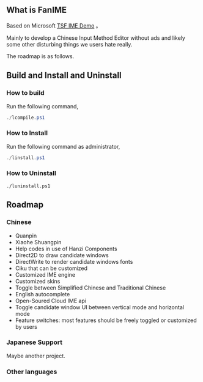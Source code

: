 ## What is FanIME

Based on Microsoft [TSF IME Demo](https://github.com/microsoft/Windows-classic-samples/tree/main/Samples/IME/cpp/SampleIME) 。

Mainly to develop a Chinese Input Method Editor without ads and likely some other disturbing things we users hate really.

The roadmap is as follows.

## Build and Install and Uninstall

### How to build

Run the following command,

```powershell
./lcompile.ps1
```

### How to Install

Run the following command as administrator,

```powershell
./linstall.ps1
```

### How to Uninstall

```shell
./luninstall.ps1
```

## Roadmap

### Chinese

- Quanpin
- Xiaohe Shuangpin
- Help codes in use of Hanzi Components
- Direct2D to draw candidate windows
- DirectWrite to render candidate windows fonts
- Ciku that can be customized
- Customized IME engine
- Customized skins
- Toggle between Simplified Chinese and Traditional Chinese
- English autocomplete
- Open-Soured Cloud IME api
- Toggle candidate window UI between vertical mode and horizontal mode
- Feature switches: most features should be freely toggled or customized by users

### Japanese Support

Maybe another project.

### Other languages
